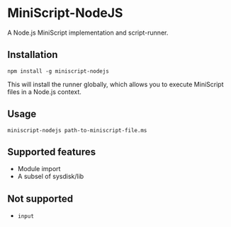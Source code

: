 # MiniScript-NodeJS

A Node.js MiniScript implementation and script-runner.

## Installation

```
npm install -g miniscript-nodejs
```

This will install the runner globally, which allows you to execute
MiniScript files in a Node.js context.

## Usage

```
miniscript-nodejs path-to-miniscript-file.ms
```

## Supported features

* Module import
* A subsel of sysdisk/lib

## Not supported

* `input`

